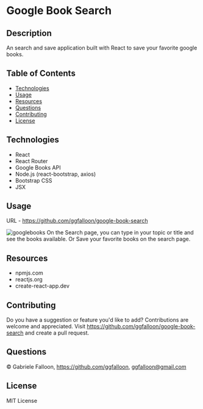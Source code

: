 # Google Book Search

## Description
An search and save application built with React to save your favorite google books.

## Table of Contents

* [Technologies](#technologies)
* [Usage](#usage)
* [Resources](#resources)
* [Questions](#questions)
* [Contributing](#contributing)
* [License](#license)

## Technologies
* React
* React Router
* Google Books API
* Node.js (react-bootstrap, axios)
* Bootstrap CSS
* JSX

## Usage

URL - https://github.com/ggfalloon/google-book-search

![googlebooks](https://user-images.githubusercontent.com/71281652/113092875-75b6ff00-91b4-11eb-9ac3-1836a728ed90.png)
On the Search page, you can type in your topic or title and see the books available. Or Save your favorite books on the search page.

## Resources

* npmjs.com
* reactjs.org
* create-react-app.dev

## Contributing

Do you have a suggestion or feature you'd like to add? 
Contributions are welcome and appreciated. Visit https://github.com/ggfalloon/google-book-search and create a pull request.

## Questions

&copy; Gabriele Falloon, https://github.com/ggfalloon, ggfalloon@gmail.com

## License

MIT License
